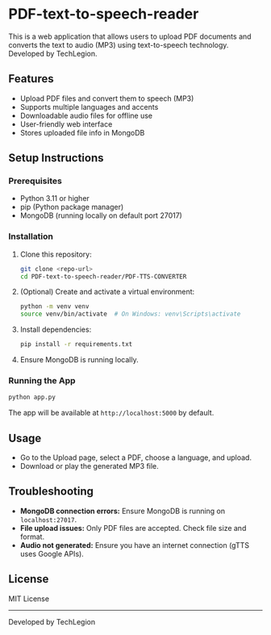 # PDF-text-to-speech-reader

This is a web application that allows users to upload PDF documents and converts the text to audio (MP3) using text-to-speech technology. Developed by TechLegion.

## Features
- Upload PDF files and convert them to speech (MP3)
- Supports multiple languages and accents
- Downloadable audio files for offline use
- User-friendly web interface
- Stores uploaded file info in MongoDB

## Setup Instructions

### Prerequisites
- Python 3.11 or higher
- pip (Python package manager)
- MongoDB (running locally on default port 27017)

### Installation
1. Clone this repository:
   ```bash
   git clone <repo-url>
   cd PDF-text-to-speech-reader/PDF-TTS-CONVERTER
   ```
2. (Optional) Create and activate a virtual environment:
   ```bash
   python -m venv venv
   source venv/bin/activate  # On Windows: venv\Scripts\activate
   ```
3. Install dependencies:
   ```bash
   pip install -r requirements.txt
   ```
4. Ensure MongoDB is running locally.

### Running the App
```bash
python app.py
```
The app will be available at `http://localhost:5000` by default.

## Usage
- Go to the Upload page, select a PDF, choose a language, and upload.
- Download or play the generated MP3 file.

## Troubleshooting
- **MongoDB connection errors:** Ensure MongoDB is running on `localhost:27017`.
- **File upload issues:** Only PDF files are accepted. Check file size and format.
- **Audio not generated:** Ensure you have an internet connection (gTTS uses Google APIs).

## License
MIT License

---
Developed by TechLegion
